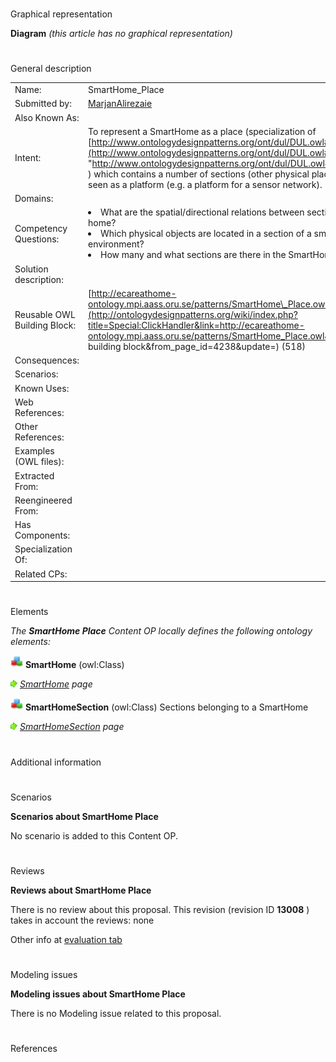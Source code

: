 # 

 Graphical representation



__Diagram__ 
_(this article has no graphical representation)_ 




# 

 General description




|  |  |
| --- | --- |
|  Name:  |  SmartHome\_Place  |
|  Submitted by:  | [MarjanAlirezaie](../User/MarjanAlirezaie.md "User:MarjanAlirezaie")  |
|  Also Known As:  |  |
|  Intent:  |  To represent a SmartHome as a place (specialization of [http://www.ontologydesignpatterns.org/ont/dul/DUL.owl#PhysicalPlace](http://www.ontologydesignpatterns.org/ont/dul/DUL.owl#PhysicalPlace "http://www.ontologydesignpatterns.org/ont/dul/DUL.owl#PhysicalPlace")  ) which contains a number of sections (other physical places) and is also seen as a platform (e.g. a platform for a sensor network).  |
|  Domains:  |  |
|  Competency Questions:  | <li>       What are the spatial/directional relations between sections of a smart home?      </li><li>       Which physical objects are located in a section of a smart environment?      </li><li>       How many and what sections are there in the SmartHome?      </li> |
|  Solution description:  |  |
|  Reusable OWL Building Block:  | [http://ecareathome-ontology.mpi.aass.oru.se/patterns/SmartHome\_Place.owl](http://ontologydesignpatterns.org/wiki/index.php?title=Special:ClickHandler&link=http://ecareathome-ontology.mpi.aass.oru.se/patterns/SmartHome_Place.owl&message=OWL building block&from_page_id=4238&update=)  (518)  |
|  Consequences:  |  |
|  Scenarios:  |  |
|  Known Uses:  |  |
|  Web References:  |  |
|  Other References:  |  |
|  Examples (OWL files):  |  |
|  Extracted From:  |  |
|  Reengineered From:  |  |
|  Has Components:  |  |
|  Specialization Of:  |  |
|  Related CPs:  |  |



  





# 

 Elements



_The
 __SmartHome Place__ 
 Content OP locally defines the following ontology elements:_ 





[![Class](./20px-Class.gif)](../Image/Class.gif.md "Class")
__SmartHome__ 
 (owl:Class)
 
[![](./11px-ArrowRight.gif)](../Image/ArrowRight.gif.md "ArrowRight.gif")
_[SmartHome](../SmartHome/SmartHome.md "Submissions:SmartHome Place/SmartHome") 
 page_ 



[![Class](./20px-Class.gif)](../Image/Class.gif.md "Class")
__SmartHomeSection__ 
 (owl:Class) Sections belonging to a SmartHome
 
[![](./11px-ArrowRight.gif)](../Image/ArrowRight.gif.md "ArrowRight.gif")
_[SmartHomeSection](./SmartHome_Place/SmartHomeSection.md "Submissions:SmartHome Place/SmartHomeSection") 
 page_ 


# 

 Additional information



# 

 Scenarios




__Scenarios about SmartHome Place__ 


 No scenario is added to this Content OP.
 




# 

 Reviews




__Reviews about SmartHome Place__ 


 There is no review about this proposal.
This revision (revision ID
 __13008__ 
 ) takes in account the reviews: none
 



 Other info at
 [evaluation tab](http://ontologydesignpatterns.org/wiki/index.php?title=Submissions:SmartHome_Place&action=evaluation "http://ontologydesignpatterns.org/wiki/index.php?title=Submissions:SmartHome_Place&action=evaluation") 





# 

 Modeling issues




__Modeling issues about SmartHome Place__ 


 There is no Modeling issue related to this proposal.
 




# 

 References